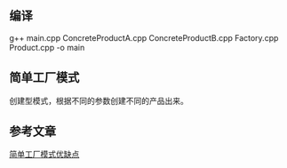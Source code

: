 ## 编译
g++ main.cpp ConcreteProductA.cpp  ConcreteProductB.cpp Factory.cpp  Product.cpp    -o main

## 简单工厂模式
创建型模式，根据不同的参数创建不同的产品出来。


## 参考文章
[简单工厂模式优缺点](https://design-patterns.readthedocs.io/zh_CN/latest/creational_patterns/simple_factory.html)
